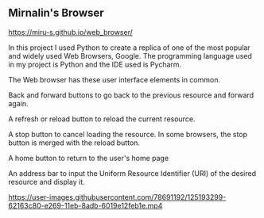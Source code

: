 ## Mirnalin's Browser

 https://miru-s.github.io/web_browser/


In this project I used Python to create a replica of one of the most popular and widely used Web Browsers, Google. The programming language used in my project is Python and the IDE used is Pycharm. 

The Web browser has these user interface elements in common.
 
Back and forward buttons to go back to the previous resource and forward
again.
 
A refresh or reload button to reload the current resource.
 
A stop button to cancel loading the resource. In some browsers, the stop
button is merged with the reload button.
 
A home button to return to the user's home page
 
An address bar to input the Uniform Resource Identifier (URI) of the desired
resource and display it.



https://user-images.githubusercontent.com/78691192/125193299-62163c80-e269-11eb-8adb-6019e12feb1e.mp4

